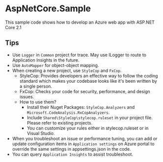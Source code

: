 # AspNetCore.Sample
This sample code shows how to develop an Azure web app with ASP.NET Core 2.1

## Tips
- Use `Logger` in `Common` project for trace. May use ILogger to route to Application Insights in the future.
- Use `AutoMapper` for object-object mapping.
- When creating a new project, use `StyleCop` and `FxCop`.
  - StyleCop: Provides developers an effective way to follow the coding standard which makes your codebase looks like it's been written by a single person.
  - FxCop: Checks your code for security, performance, and design issues.
  - How to use them?
    - Install their Nuget Packages: `StyleCop.Analyzers` and `Microsoft.CodeAnalysis.RxCopAnalyzers`.
    - Include `Shared\StyleCop\stylecop.ruleset` in your project file. Please refer to existing projects.
    - You can customize your rules either in stylecop.ruleset or in Visual Studio.
- When you troubleshoot an issue or performance tuning, you can add or update configuration items in `Application settings` on Azure portal to override the same settings in appsettings.json in the code.
- You can query `Application Insights` to assist troubleshoot.
